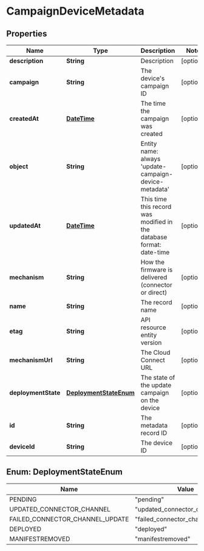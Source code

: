 
# CampaignDeviceMetadata

## Properties
Name | Type | Description | Notes
------------ | ------------- | ------------- | -------------
**description** | **String** | Description |  [optional]
**campaign** | **String** | The device&#39;s campaign ID |  [optional]
**createdAt** | [**DateTime**](DateTime.md) | The time the campaign was created |  [optional]
**object** | **String** | Entity name: always &#39;update-campaign-device-metadata&#39; |  [optional]
**updatedAt** | [**DateTime**](DateTime.md) | This time this record was modified in the database format: date-time |  [optional]
**mechanism** | **String** | How the firmware is delivered (connector or direct) |  [optional]
**name** | **String** | The record name |  [optional]
**etag** | **String** | API resource entity version |  [optional]
**mechanismUrl** | **String** | The Cloud Connect URL |  [optional]
**deploymentState** | [**DeploymentStateEnum**](#DeploymentStateEnum) | The state of the update campaign on the device |  [optional]
**id** | **String** | The metadata record ID |  [optional]
**deviceId** | **String** | The device ID |  [optional]


<a name="DeploymentStateEnum"></a>
## Enum: DeploymentStateEnum
Name | Value
---- | -----
PENDING | &quot;pending&quot;
UPDATED_CONNECTOR_CHANNEL | &quot;updated_connector_channel&quot;
FAILED_CONNECTOR_CHANNEL_UPDATE | &quot;failed_connector_channel_update&quot;
DEPLOYED | &quot;deployed&quot;
MANIFESTREMOVED | &quot;manifestremoved&quot;



